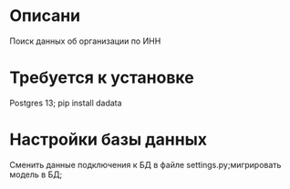 # Описани
Поиск данных об организации по ИНН
# Требуется к установке
Postgres 13; pip install dadata
# Настройки базы данных
Сменить данные подключения к БД в файле settings.py;мигрировать модель в БД;
